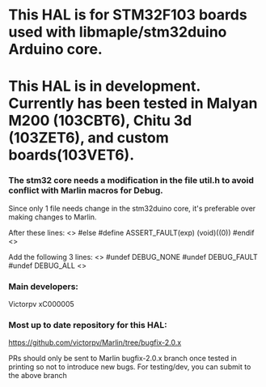 # This HAL is for STM32F103 boards used with libmaple/stm32duino Arduino core.

# This HAL is in development. Currently has been tested in Malyan M200 (103CBT6), Chitu 3d (103ZET6), and custom boards(103VET6).

### The stm32 core needs a modification in the file util.h to avoid conflict with Marlin macros for Debug.
Since only 1 file needs change in the stm32duino core, it's preferable over making changes to Marlin.


After these lines:
<>
#else
#define ASSERT_FAULT(exp) (void)((0))
#endif
<>

Add the following 3 lines:
<>
#undef DEBUG_NONE
#undef DEBUG_FAULT
#undef DEBUG_ALL
<>

### Main developers:
Victorpv
xC000005


### Most up to date repository for this HAL:
https://github.com/victorpv/Marlin/tree/bugfix-2.0.x

PRs should only be sent to Marlin bugfix-2.0.x branch once tested in printing so not to introduce new bugs.
For testing/dev, you can submit to the above branch
